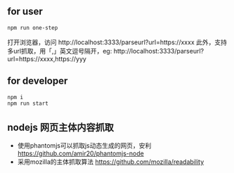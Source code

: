 ## for user
```sh
npm run one-step
```
打开浏览器，访问 http://localhost:3333/parseurl?url=https://xxxx
此外，支持多url抓取，用「,」英文逗号隔开，eg: http://localhost:3333/parseurl?url=https://xxxx,https://yyy

## for developer
```sh
npm i
npm run start
```

## nodejs 网页主体内容抓取
* 使用phantomjs可以抓取js动态生成的网页，安利 <a target="_blank" href="https://github.com/amir20/phantomjs-node">https://github.com/amir20/phantomjs-node</a>
* 采用mozilla的主体抓取算法 <a target="_blank" href="https://github.com/mozilla/readability">https://github.com/mozilla/readability</a>

